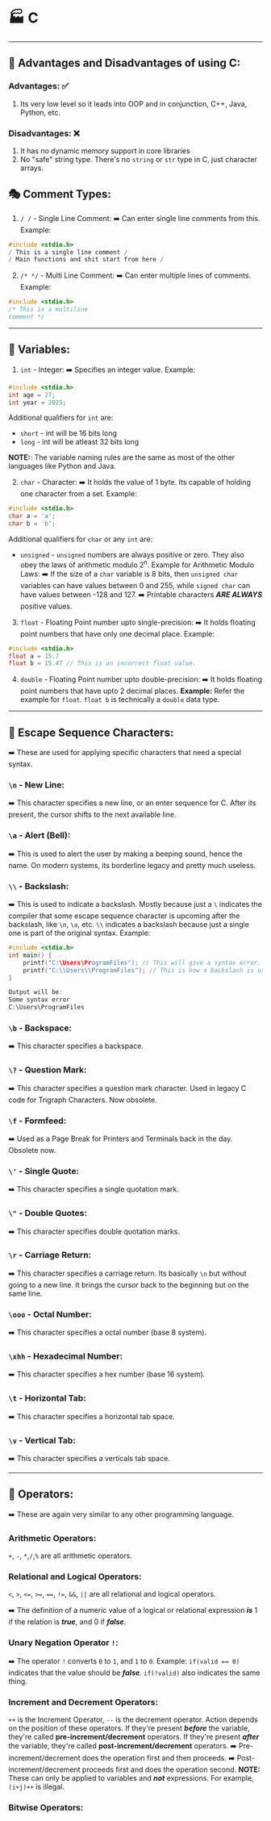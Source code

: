 # 🏭 C
---

## 💬 Advantages and Disadvantages of using C:
### Advantages: ✅
1. Its very low level so it leads into OOP and in conjunction, C++, Java, Python, etc.

### Disadvantages: ❌
1. It has no dynamic memory support in core libraries
2. No "safe" string type. There's no `string` or `str` type in C, just character arrays.

## 🎭 Comment Types:
1. `/ /` - Single Line Comment:
➡️ Can enter single line comments from this.
Example:
```C
#include <stdio.h>
/ This is a single line comment /
/ Main functions and shit start from here /
```

2. `/* */` - Multi Line Comment:
➡️ Can enter multiple lines of comments.
Example:
```C
#include <stdio.h>
/* This is a multiline
comment */
```
---
## 🤖 Variables:

1. `int` - Integer: 
➡️ Specifies an integer value.
Example:
```C
#include <stdio.h>
int age = 27;
int year = 2025;
```
Additional qualifiers for `int` are:
- `short` - int will be 16 bits long
- `long` - int will be atleast 32 bits long

**NOTE:**: The variable naming rules are the same as most of the other languages like Python and Java.

2. `char` - Character:
➡️ It holds the value of 1 byte. Its capable of holding one character from a set.
Example:
```C
#include <stdio.h>
char a = 'a';
char b = 'b';
```
Additional qualifiers for `char` or any `int` are:
- `unsigned` - `unsigned` numbers are always positive or zero. They also obey the laws of arithmetic modulo 2<sup>n</sup>.
Example for Arithmetic Modulo Laws:
➡️ If the size of a `char` variable is 8 bits, then `unsigned char` variables can have values between 0 and 255, while `signed char` can have values between -128 and 127.
➡️ Printable characters ***ARE ALWAYS*** positive values.

3. `float` - Floating Point number upto single-precision:
➡️ It holds floating point numbers that have only one decimal place. 
Example:
```C
#include <stdio.h>
float a = 15.7
float b = 15.47 // This is an incorrect float value.
```

4. `double` - Floating Point number upto double-precision:
➡️ It holds floating point numbers that have upto 2 decimal places.
**Example:** Refer the example for `float`. `float b` is technically a `double` data type.

---
## 💨 Escape Sequence Characters:

➡️ These are used for applying specific characters that need a special syntax.

### `\n` - New Line:
➡️ This character specifies a new line, or an enter sequence for C. After its present, the cursor shifts to the next available line.

### `\a` - Alert (Bell):
➡️ This is used to alert the user by making a beeping sound, hence the name. On modern systems, its borderline legacy and pretty much useless.

### `\\` - Backslash:
➡️ This is used to indicate a backslash. Mostly because just a `\` indicates the compiler that some escape sequence character is upcoming after the backslash, like `\n`, `\a`, etc. `\\` indicates a backslash because just a single one is part of the original syntax.
Example:
```C
#include <stdio.h>
int main() {
    printf("C:\Users\ProgramFiles"); // This will give a syntax error.
    printf("C:\\Users\\ProgramFiles"); // This is how a backslash is used.
}

Output will be:
Some syntax error
C:\Users\ProgramFiles
```
### `\b` - Backspace:
➡️ This character specifies a backspace.

### `\?` - Question Mark:
➡️ This character specifies a question mark character. Used in legacy C code for Trigraph Characters. Now obsolete.

### `\f` - Formfeed:
➡️ Used as a Page Break for Printers and Terminals back in the day. Obsolete now.

### `\'` - Single Quote:
➡️ This character specifies a single quotation mark.

### `\"` - Double Quotes:
➡️ This character specifies double quotation marks.

### `\r` - Carriage Return:
➡️ This character specifies a carriage return. Its basically `\n` but without going to a new line. It brings the cursor back to the beginning but on the same line.

### `\ooo` - Octal Number:
➡️ This character specifies a octal number (base 8 system).

### `\xhh` - Hexadecimal Number:
➡️ This character specifies a hex number (base 16 system).

### `\t` - Horizontal Tab:
➡️ This character specifies a horizontal tab space.

### `\v` - Vertical Tab:
➡️ This character specifies a verticals tab space.

---
## 📝 Operators:

➡️ These are again very similar to any other programming language.

### Arithmetic Operators:
`+`, `-`, `*`,`/`,`%` are all arithmetic operators.

### Relational and Logical Operators:
`<`, `>`, `<=`, `>=`, `==`, `!=`, `&&`, `||` are all relational and logical operators.

➡️ The definition of a numeric value of a logical or relational expression ***is*** 1 if the relation is ***true***, and 0 if ***false***.

### Unary Negation Operator `!`:
➡️ The operator `!` converts `0` to `1`, and `1` to `0`.
Example:
`if(valid == 0)` indicates that the value should be ***false***.
`if(!valid)` also indicates the same thing.

### Increment and Decrement Operators:
`++` is the Increment Operator, `--` is the decrement operator. Action depends on the position of these operators. If they're present ***before*** the variable, they're called **pre-increment/decrement** operators. If they're present ***after*** the variable, they're called **post-increment/decrement** operators.
➡️ Pre-increment/decrement does the operation first and then proceeds.
➡️ Post-increment/decrement proceeds first and does the operation second.
**NOTE:** These can only be applied to variables and ***not*** expressions. For example, `(i+j)++` is illegal.

### Bitwise Operators:

